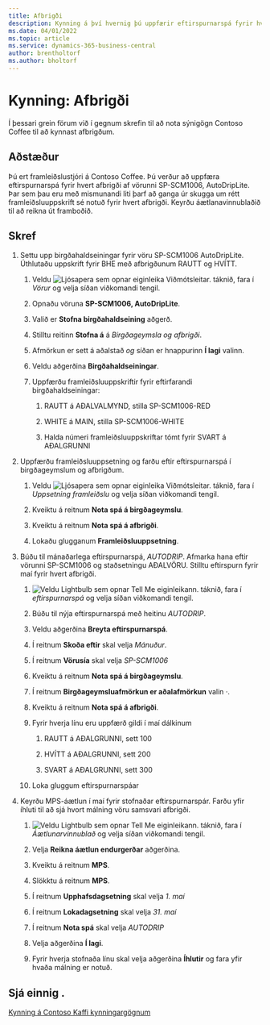 ```yaml
---
title: Afbrigði
description: Kynning á því hvernig þú uppfærir eftirspurnarspá fyrir hvert afbrigði af vöru í Business Central.
ms.date: 04/01/2022
ms.topic: article
ms.service: dynamics-365-business-central
author: brentholtorf
ms.author: bholtorf
---
```


# Kynning: Afbrigði

Í þessari grein förum við í gegnum skrefin til að nota sýnigögn Contoso Coffee til að kynnast afbrigðum.

## Aðstæður

Þú ert framleiðslustjóri á Contoso Coffee. Þú verður að uppfæra eftirspurnarspá fyrir hvert afbrigði af vörunni SP-SCM1006, AutoDripLite. Þar sem þau eru með mismunandi liti þarf að ganga úr skugga um rétt framleiðsluuppskrift sé notuð fyrir hvert afbrigði. Keyrðu áætlanavinnublaðið til að reikna út framboðið.  

## Skref

1. Settu upp birgðahaldseiningar fyrir vöru SP-SCM1006 AutoDripLite. Úthlutaðu uppskrift fyrir BHE með afbrigðunum RAUTT og HVÍTT.

    1. Veldu ![Ljósapera sem opnar eiginleika Viðmótsleitar.](../../media/ui-search/search_small.png "Segðu mér hvað þú vilt gera") táknið, fara í *Vörur* og velja síðan viðkomandi tengil.  

    2. Opnaðu vöruna **SP-SCM1006, AutoDripLite**.

    3. Valið er **Stofna birgðahaldseining** aðgerð.  

    4. Stilltu reitinn **Stofna á** á *Birgðageymsla og afbrigði*.

    5. Afmörkun er sett á aðalstað *og* síðan er hnappurinn **Í lagi** valinn.

    6. Veldu aðgerðina **Birgðahaldseiningar**.  

    7. Uppfærðu framleiðsluuppskriftir fyrir eftirfarandi birgðahaldseiningar:

        1. RAUTT á AÐALVALMYND, stilla SP-SCM1006-RED  

        2. WHITE á MAIN, stilla SP-SCM1006-WHITE  

        3. Halda númeri framleiðsluuppskriftar tómt fyrir SVART á AÐALGRUNNI  

2. Uppfærðu framleiðsluuppsetning og farðu eftir eftirspurnarspá í birgðageymslum og afbrigðum.  

    1. Veldu ![Ljósapera sem opnar eiginleika Viðmótsleitar.](../../media/ui-search/search_small.png "Segðu mér hvað þú vilt gera") táknið, fara í *Uppsetning framleiðslu* og velja síðan viðkomandi tengil.  

    2. Kveiktu á reitnum **Nota spá á birgðageymslu**.

    3. Kveiktu á reitnum **Nota spá á afbrigði**.

    4. Lokaðu glugganum **Framleiðsluuppsetning**.

3. Búðu til mánaðarlega eftirspurnarspá, *AUTODRIP*. Afmarka hana eftir vörunni SP-SCM1006 og staðsetningu AÐALVÖRU. Stilltu eftirspurn fyrir maí fyrir hvert afbrigði. 

    1.  ![Veldu Lightbulb sem opnar Tell Me eiginleikann.](../../media/ui-search/search_small.png "Segðu mér hvað þú vilt gera") táknið, fara í *eftirspurnarspá* og velja síðan viðkomandi tengil.

    2. Búðu til nýja eftirspurnarspá með heitinu *AUTODRIP*.

    3. Veldu aðgerðina **Breyta eftirspurnarspá**.

    4. Í reitnum **Skoða eftir** skal velja *Mánuður*.

    5. Í reitnum **Vörusía** skal velja *SP-SCM1006*

    6. Kveiktu á reitnum **Nota spá á birgðageymslu**.

    7. Í reitnum **Birgðageymsluafmörkun er aðalafmörkun** valin *·*.

    8. Kveiktu á reitnum **Nota spá á afbrigði**.

    9. Fyrir hverja línu eru uppfærð gildi í maí dálkinum

        1. RAUTT á AÐALGRUNNI, sett 100

        2. HVÍTT á AÐALGRUNNI, sett 200

        3. SVART á AÐALGRUNNI, sett 300

    10. Loka gluggum eftirspurnarspáar

4. Keyrðu MPS-áætlun í maí fyrir stofnaðar eftirspurnarspár. Farðu yfir íhluti til að sjá hvort málning vöru samsvari afbrigði.

    1.  ![Veldu Lightbulb sem opnar Tell Me eiginleikann.](../../media/ui-search/search_small.png "Segðu mér hvað þú vilt gera") táknið, fara í *Áætlunarvinnublað* og velja síðan viðkomandi tengil.

    2. Velja **Reikna áætlun endurgerðar** aðgerðina.

    3. Kveiktu á reitnum **MPS**.

    4. Slökktu á reitnum **MPS**.

    5. Í reitnum **Upphafsdagsetning** skal velja *1. maí*

    6. Í reitnum **Lokadagsetning** skal velja *31. maí*

    7. Í reitnum **Nota spá** skal velja *AUTODRIP*

    8. Velja aðgerðina **Í lagi**.

    9. Fyrir hverja stofnaða línu skal velja aðgerðina **Íhlutir** og fara yfir hvaða málning er notuð.  

## Sjá einnig .

[Kynning á Contoso Kaffi kynningargögnum](../contoso-coffee-intro.md)  
